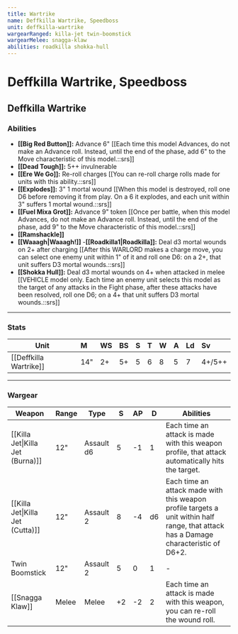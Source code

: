 ```yaml
---
title: Wartrike
name: Deffkilla Wartrike, Speedboss
unit: deffkilla-wartrike
wargearRanged: killa-jet twin-boomstick
wargearMelee: snagga-klaw
abilities: roadkilla shokka-hull
---
```


# Deffkilla Wartrike, Speedboss
## Deffkilla Wartrike
### Abilities
- **[[Big Red Button]]:** Advance 6" [[Each time this model Advances, do not make an Advance roll. Instead, until the end of the phase, add 6" to the Move characteristic of this model.::srs]]
- **[[Dead Tough]]:** 5++ invulnerable
- **[[Ere We Go]]:** Re-roll charges [[You can re-roll charge rolls made for units with this ability.::srs]]
- **[[Explodes]]:** 3" 1 mortal wound [[When this model is destroyed, roll one D6 before removing it from play. On a 6 it explodes, and each unit within 3" suffers 1 mortal wound.::srs]]
- **[[Fuel Mixa Grot]]:** Advance 9" token [[Once per battle, when this model Advances, do not make an Advance roll. Instead, until the end of the phase, add 9" to the Move characteristic of this model.::srs]]
- **[[Ramshackle]]**
- **[[Waaagh\|Waaagh!]]**
-**[[Roadkilla1\|Roadkilla]]:** Deal d3 mortal wounds on 2+ after charging [[After this WARLORD makes a charge move, you can select one enemy unit within 1" of it and roll one D6: on a 2+, that unit suffers D3 mortal wounds.::srs]]
- **[[Shokka Hull]]:** Deal d3 mortal wounds on 4+ when attacked in melee [[VEHICLE model only. Each time an enemy unit selects this model as the target of any attacks in the Fight phase, after these attacks have been resolved, roll one D6; on a 4+ that unit suffers D3 mortal wounds.::srs]]

---

### Stats

| Unit                   | M   | WS  | BS  | S   | T   | W   | A   | Ld  | Sv     |
| ---------------------- |:--- |:--- |:--- |:--- |:--- |:--- |:--- |:--- |:------ |
| [[Deffkilla Wartrike]] | 14" | 2+  | 5+  | 5   | 6   | 8   | 5   | 7   | 4+/5++ |

---

### Wargear

| Weapon | Range | Type | S   | AP  | D   | Abilities |
| ------ | ----- | ---- | --- | --- | --- | --------- |
| [[Killa Jet\|Killa Jet (Burna)]] | 12" | Assault d6 | 5   | -1  | 1   | Each time an attack is made with this weapon profile, that attack automatically hits the target.                                     |
| [[Killa Jet\|Killa Jet (Cutta)]] | 12" | Assault 2  | 8   | -4  | d6  | Each time an attack made with this weapon profile targets a unit within half range, that attack has a Damage characteristic of D6+2. | 
| Twin Boomstick | 12"   | Assault 2 | 5   | 0   | 1   | -         |
| [[Snagga Klaw]] | Melee | Melee | +2  | -2  | 2   | Each time an attack is made with this weapon, you can re-roll the wound roll. | 
